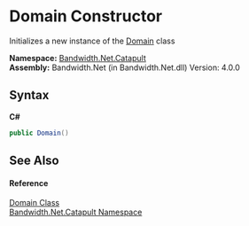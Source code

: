 ﻿# Domain Constructor 
 

Initializes a new instance of the <a href ="T_Bandwidth_Net_Catapult_Domain.md">Domain</a> class

**Namespace:**&nbsp;<a href ="N_Bandwidth_Net_Catapult.md">Bandwidth.Net.Catapult</a><br />**Assembly:**&nbsp;Bandwidth.Net (in Bandwidth.Net.dll) Version: 4.0.0

## Syntax

**C#**<br />
``` C#
public Domain()
```


## See Also


#### Reference
<a href ="T_Bandwidth_Net_Catapult_Domain.md">Domain Class</a><br /><a href ="N_Bandwidth_Net_Catapult.md">Bandwidth.Net.Catapult Namespace</a><br />